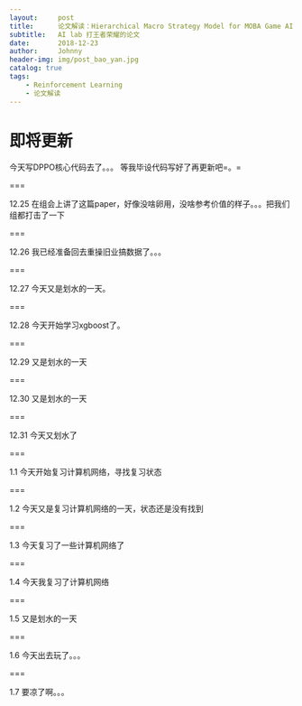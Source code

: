 ```yaml
---
layout:     post
title:      论文解读：Hierarchical Macro Strategy Model for MOBA Game AI
subtitle:   AI lab 打王者荣耀的论文
date:       2018-12-23
author:     Johnny
header-img: img/post_bao_yan.jpg
catalog: true
tags:
    - Reinforcement Learning
    - 论文解读
---
```


# 即将更新

今天写DPPO核心代码去了。。。
等我毕设代码写好了再更新吧=。=


===

12.25 在组会上讲了这篇paper，好像没啥卵用，没啥参考价值的样子。。。把我们组都打击了一下


===

12.26 我已经准备回去重操旧业搞数据了。。。

===

12.27 今天又是划水的一天。

===

12.28 今天开始学习xgboost了。

===

12.29 又是划水的一天

===

12.30 又是划水的一天

===

12.31 今天又划水了

===

1.1 今天开始复习计算机网络，寻找复习状态


===

1.2 今天又是复习计算机网络的一天，状态还是没有找到


===

1.3 今天复习了一些计算机网络了

===

1.4 今天我复习了计算机网络


===

1.5 又是划水的一天

===

1.6 今天出去玩了。。。

===

1.7 要凉了啊。。。
